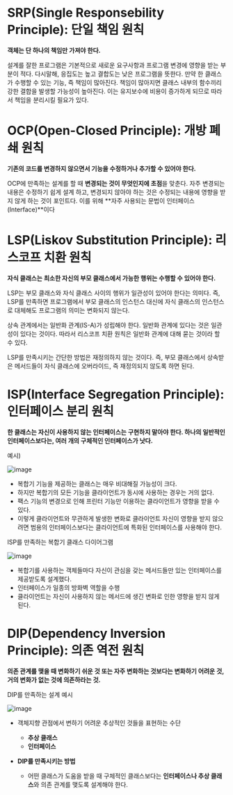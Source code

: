  

# SRP(Single Responsebility Principle): 단일 책임 원칙

**객체는 단 하나의 책임만 가져야 한다.**

설계를 잘한 프로그램은 기본적으로 새로운 요구사항과 프로그램 변경에 영향을 받는 부분이 적다. 다시말해, 응집도는 높고 결합도는 낮은 프로그램을 뜻한다. 만약 한 클래스가 수행할 수 있는 기능, 즉 책임이 많아진다. 책임이 많아지면 클래스 내부의 함수끼리 강한 결합을 발생할 가능성이 높아진다. 이는 유지보수에 비용이 증가하게 되므로 따라서 책임을 분리시킬 필요가 있다.



# OCP(Open-Closed Principle): 개방 폐쇄 원칙

**기존의 코드를 변경하지 않으면서 기능을 수정하거나 추가할 수 있어야 한다.**

OCP에 만족하는 설계를 할 때 **변경되는 것이 무엇인지에 초점**을 맞춘다. 자주 변경되는 내용은 수정하기 쉽게 설계 하고, 변경되지 않아야 하는 것은 수정되는 내용에 영향을 받지 않게 하는 것이 포인트다. 이를 위해 **자주 사용되는 문법이 인터페이스(Interface)**이다



# LSP(Liskov Substitution Principle): 리스코프 치환 원칙

**자식 클래스는 최소한 자신의 부모 클래스에서 가능한 행위는 수행할 수 있어야 한다.**

LSP는 부모 클래스와 자식 클래스 사이의 행위가 일관성이 있어야 한다는 의미다.
즉, LSP를 만족하면 프로그램에서 부모 클래스의 인스턴스 대신에 자식 클래스의 인스턴스로 대체해도 프로그램의 의미는 변화되지 않는다.

상속 관계에서는 일반화 관계(IS-A)가 성립해야 한다. 일반화 관계에 있다는 것은 일관성이 있다는 것이다. 따라서 리스코프 치환 원칙은 일반화 관계에 대해 묻는 것이라 할 수 있다.

LSP를 만족시키는 간단한 방법은 재정의하지 않는 것이다.
즉, 부모 클래스에서 상속받은 메서드들이 자식 클래스에 오버라이드, 즉 재정의되지 않도록 하면 된다.



# ISP(Interface Segregation Principle): 인터페이스 분리 원칙

**한 클래스는 자신이 사용하지 않는 인터페이스는 구현하지 말아야 한다. 하나의 일반적인 인터페이스보다는, 여러 개의 구체적인 인터페이스가 낫다.**

예시)



![image](https://user-images.githubusercontent.com/22893111/74603087-18b4d280-50f3-11ea-9de7-e390e5962734.png)

- 복합기 기능을 제공하는 클래스는 매우 비대해질 가능성이 크다.
- 하지만 복합기의 모든 기능을 클라이언트가 동시에 사용하는 경우는 거의 없다.
- 팩스 기능의 변경으로 인해 프린터 기능만 이용하는 클라이언트가 영향을 받을 수 있다.
- 이렇게 클라이언트와 무관하게 발생한 변화로 클라이언트 자신이 영향을 받지 않으려면 범용의 인터페이스보다는 클라이언트에 특화된 인터페이스를 사용해야 한다.



ISP를 만족하는 복합기 클래스 다이어그램



![image](https://user-images.githubusercontent.com/22893111/74603089-1c485980-50f3-11ea-8de0-375dd84c2d59.png)



- 복합기를 사용하는 객체들마다 자신이 관심을 갖는 메서드들만 있는 인터페이스를 제공받도록 설계했다.
- 인터페이스가 일종의 방화벽 역할을 수행
- 클라이언트는 자신이 사용하지 않는 메서드에 생긴 변화로 인한 영향을 받지 않게 된다.



# DIP(Dependency Inversion Principle): 의존 역전 원칙

**의존 관계를 맺을 때 변화하기 쉬운 것 또는 자주 변화하는 것보다는 변화하기 어려운 것, 거의 변화가 없는 것에 의존하라는 것.**



DIP를 만족하는 설계 예시

![image](https://user-images.githubusercontent.com/22893111/74603210-8a415080-50f4-11ea-82b4-7330de04b89c.png)

- 객체지향 관점에서 변하기 어려운 추상적인 것들을 표현하는 수단
  - **추상 클래스**
  - **인터페이스**

- **DIP를 만족시키는 방법**
  - 어떤 클래스가 도움을 받을 때 구체적인 클래스보다는 **인터페이스나 추상 클래스**와 의존 관계를 맺도록 설계해야 한다.